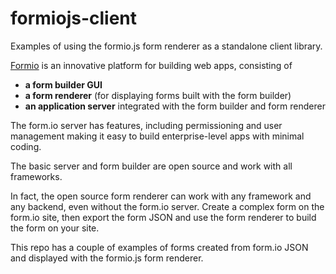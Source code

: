 # formiojs-client
Examples of using the formio.js form renderer as a standalone client library.

[Formio](http://wwww.form.io) is an innovative platform for building web apps, consisting of

* **a form builder GUI**
* **a form renderer** (for displaying forms built with the form builder)
* **an application server** integrated with the form builder and form renderer

The form.io server has features, including permissioning and user management making it easy to
build enterprise-level apps with minimal coding.

The basic server and form builder are open source and work with all frameworks.

In fact, the open source form renderer can work with any framework and any backend, even without
the form.io server. Create a complex form on the form.io site, then export the form JSON and use
the form renderer to build the form on your site.

This repo has a couple of examples of forms created from form.io JSON and displayed with the formio.js
form renderer.

